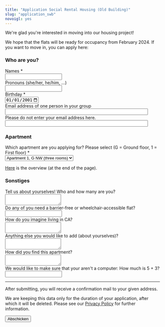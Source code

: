 ```yaml
---
title: "Application Social Rental Housing (Old Building)"
slug: "application_swb"
novoigl: yes
---
```


<form action="/bewerbung_sowobau/send.php" method="post" accept-charset="utf-8">
<p>We're glad you're interested in moving into our housing project!

We hope that the flats will be ready for occupancy from February 2024.
If you want to move in, you can apply here:</p>

<h3>Who are you?</h3>
<!--<div class="field">
    <label class="label" for="group_size">Wie viele seid ihr? *</label>
	<div class="control">
        <input type="number" name="group_size" value="" class="input required" required/>
    </div>
</div>-->
<!-- open as many name, pronoun, age and occupation fields as there are group members -->
<div class="field">
    <label class="label" for="full_name">Names *</label>
	<div class="control has-icons-left">
        <input type="text" name="full_name" value="" class="input required" maxlength="100" required/>
        <span class="icon is-small is-left">
            <i class="icon-user"></i>
        </span>
    </div>
</div>
<div class="field">
    <label class="label" for="pronouns">Pronouns (she/her, he/him, ...)</label>
    <div class="control">
        <input class="input" type="text" placeholder="" maxlength="60" name="pronouns">
    </div>
</div>
<div class="field">
    <label class="label" for="age">Birthday *</label>
    <div class="control">
        <input class="input required" type="date" id="age" name="age" value="2001-01-01" min="1940-01-01" max="2010-12-31" required />
    </div>
</div>
<div class="field">
    <label class="label" for="email">Email address of one person in your group</label>
    <div class="control has-icons-left">
        <input type="email" name="email" value="" class="input required email"
            id="email" size="55" required/>
        <span class="icon is-small is-left">
            <i class="icon-mail-alt"></i>
        </span>
    </div>
</div>
<!-- Schutz vor der Benutzung des Formulars mit Computern. Es ist wird nicht angezeigt. -->
<div class="field extra-field">
    <label class="label" for="mail">Please do not enter your email address here.</label>
    <div class="control has-icons-left">
        <input type="email" name="mail" value="" class="input email"
            id="mail" size="55"/>
    </div>
</div>

<h3>Apartment</h3>
<div class="field">
    <label class="label" for="apartment"> Which apartment are you applying for? Please select (G = Ground floor, 1 = First floor) *</label>
	<div class="control">
        <div class="select">
            <select name="apartment">
                <option>Apartment 1, G NW (three rooms)</option>
                <option>Apartment 2, G SW (three rooms)</option>
                <option>Apartment 3, G NE (four rooms)</option>
                <option>Apartment 4, G SE (three rooms)</option>
                <option>Apartment 5, 1 NW (three rooms)</option>
                <option>Apartment 6, 1 SW (three rooms)</option>
            </select>
        </div>    </div>
</div>
    <p class="help"><a href="/mietwohnraum">Here</a> is the overview (at the end of the page).</p>


<h3>Sonstiges</h3>
<div class="field">
    <label class="label" for="wer">Tell us about yourselves! Who and how many are you?
    <div class="control">
        <textarea name="wer" class="textarea" placeholder="" minlength="200" maxlength="1000"></textarea>
    </div>
</div>
<div class="field">
    <label class="label" for="barrier_free">Do any of you need a barrier-free or wheelchair-accessible flat?</label>
    <div class="control">
        <input class="input" type="text" placeholder="" maxlength="60" name="barrier_free">
    </div>
</div>
<!-- <div class="field">
    <label class="label" for="children">Gibt es in eurer Gruppe Kinder, die mit einziehen würden?</label>
    <div class="control">
        <input class="input" type="text" placeholder="" maxlength="60" name="children">
    </div>
</div>-->
<div class="field">
    <label class="label" for="wohnvorstellung">How do you imagine living in CA? </label>
    <div class="control">
        <textarea name="wohnvorstellung" class="textarea" placeholder="" minlength="200"
            maxlength="1000"></textarea>
    </div>
</div>
<div class="field">
    <label class="label" for="sonstiges">Anything else you would like to add (about yourselves)?</label>
    <div class="control">
        <textarea name="sonstiges" class="textarea" placeholder=""
            maxlength="1000"></textarea>
    </div>
</div>
<div class="field">
    <label class="label" for="info">How did you find this apartment?</label>
    <div class="control">
        <textarea name="info" class="textarea" placeholder=""
            maxlength="300"></textarea>
    </div>
</div>
<div class="field">
    <label class="label" for="spam_protection">We would like to make sure that
    your aren't a computer: How much is 5 + 3? </label>
    <div class="spam_protection">
        <input class="input" type="text" placeholder="" maxlength="10" name="spam_protection">
    </div>
</div>
<hr>
<p>After submitting, you will receive a confirmation mail to your given address.</p>
<p>We are keeping this data only for the duration of your application, after which it will be deleted. Please see our <a href="https://collegiumacademicum.de/datenschutz/">Privacy Policy</a> for further information.</p>
<div class="field">
    <div class="control">
        <label class="sr-only" for="submit"></label>
          <input type="hidden" name="language" value="de">
        <input type="submit" name="submit" value="Abschicken" class="button is-link" id="submit">
    </div>
</div>

</form>

